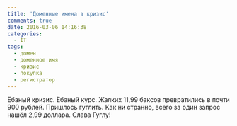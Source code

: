 ```yaml
---
title: 'Доменные имена в кризис'
comments: true
date: 2016-03-06 14:16:38
categories:
  - IT
tags:
  - домен
  - доменное имя
  - кризис
  - покупка
  - регистратор
---
```


Ёбаный кризис. Ёбаный курс. Жалких 11,99 баксов превратились в почти 900 рублей. Пришлось гуглить. Как ни странно, всего за один запрос нашёл 2,99 доллара. Слава Гуглу!
